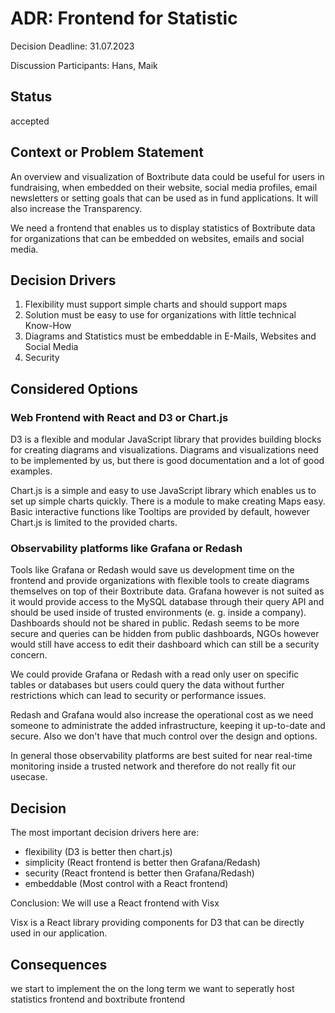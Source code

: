 # ADR: Frontend for Statistic

Decision Deadline: 31.07.2023

Discussion Participants: Hans, Maik

## Status

accepted

## Context or Problem Statement

An overview and visualization of Boxtribute data could be useful for users in fundraising, when embedded on their website, social media profiles, email newsletters or setting goals that can be used as in fund applications. It will also increase the Transparency.

We need a frontend that enables us to display statistics of Boxtribute data for organizations that can be embedded on websites, emails and social media.


## Decision Drivers

1. Flexibility must support simple charts and should support maps
2. Solution must be easy to use for organizations with little technical Know-How
3. Diagrams and Statistics must be embeddable in E-Mails, Websites and Social Media
4. Security

## Considered Options

### Web Frontend with React and D3 or Chart.js

D3 is a flexible and modular JavaScript library that provides building blocks for creating diagrams and visualizations. Diagrams and visualizations need to be implemented by us, but there is good documentation and a lot of good examples.

Chart.js is a simple and easy to use JavaScript library which enables us to set up simple charts quickly. There is a module to make creating Maps easy. Basic interactive functions like Tooltips are provided by default, however Chart.js is limited to the provided charts.

### Observability platforms like Grafana or Redash

Tools like Grafana or Redash would save us development time on the frontend and provide organizations with flexible tools to create diagrams themselves on top of their Boxtribute data. Grafana however is not suited as it would provide access to the MySQL database through their query API and should be used inside of trusted environments (e. g. inside a company). Dashboards should not be shared in public. Redash seems to be more secure and queries can be hidden from public dashboards, NGOs however would still have access to edit their dashboard which can still be a security concern.

We could provide Grafana or Redash with a read only user on specific tables or databases but users could query the data without further restrictions which can lead to security or performance issues.

Redash and Grafana would also increase the operational cost as we need someone to administrate the added infrastructure, keeping it up-to-date and secure. Also we don't have that much control over the design and options.

In general those observability platforms are best suited for near real-time monitoring inside a trusted network and therefore do not really fit our usecase.

## Decision

The most important decision drivers here are:
* flexibility (D3 is better then chart.js)
* simplicity (React frontend is better then Grafana/Redash)
* security (React frontend is better then Grafana/Redash)
* embeddable (Most control with a React frontend)

Conclusion: We will use a React frontend with Visx

Visx is a React library providing components for D3 that can be directly used in our application.

## Consequences

we start to implement the
on the long term we want to seperatly host statistics frontend and boxtribute frontend
